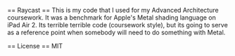== Raycast ==
This is my code that I used for my Advanced Architecture coursework.
It was a benchmark for Apple's Metal shading language on iPad Air 2.
Its terrible terrible code (coursework style), but its going to serve as a reference point when somebody will need to do something with Metal.

== License ==
MIT
